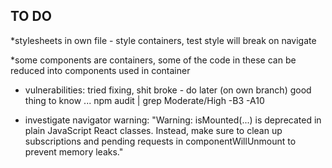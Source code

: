 ## TO DO
*stylesheets in own file - style containers, test style will break on navigate

*some components are containers, some of the code in these can be reduced into components used in container

* vulnerabilities: tried fixing, shit broke - do later (on own branch) good thing to know ... npm audit | grep Moderate/High -B3 -A10

* investigate navigator warning: "Warning: isMounted(...) is deprecated in plain JavaScript React classes. Instead, make sure to clean up subscriptions and pending requests in componentWillUnmount to prevent memory leaks."
